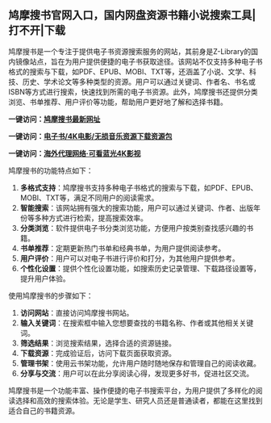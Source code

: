 <h2>鸠摩搜书官网入口，国内网盘资源书籍小说搜索工具|打不开|下载</h2>
<p>鸠摩搜书是一个专注于提供电子书资源搜索服务的网站，其前身是Z-Library的国内镜像站点，旨在为用户提供便捷的电子书获取途径。该网站不仅支持多种电子书格式的搜索与下载，如PDF、EPUB、MOBI、TXT等，还涵盖了小说、文学、科技、历史、学术论文等多种类型的资源。用户可以通过关键词、作者名、书名或ISBN等方式进行搜索，快速找到所需的电子书资源。此外，鸠摩搜书还提供分类浏览、书单推荐、用户评价等功能，帮助用户更好地了解和选择书籍。</p>
<p><strong>一键访问：</strong><a href="https://jiumosoushu.sodanav.com/" target="_blank"><strong>鸠摩搜书最新网址</strong></a></p>
<p><strong>一键访问：</strong><a href="https://wangpanziyuan.pages.dev/" target="_blank"><strong>电子书/4K电影/无损音乐资源下载资源包</strong></a></p>
<p><strong>一键访问：</strong><a href="http://ip.harmonylink.net/share/e82025" target="_blank"><strong>海外代理网络·可看蓝光4K影视</strong></a></p>
<p>鸠摩搜书的功能特点如下：</p>
<ol>
  <li><strong>多格式支持</strong>：鸠摩搜书支持多种电子书格式的搜索与下载，如PDF、EPUB、MOBI、TXT等，满足不同用户的阅读需求。</li>
  <li><strong>智能搜索</strong>：该网站拥有强大的搜索功能，用户可以通过关键词、作者、出版年份等多种方式进行检索，提高搜索效率。</li>
  <li><strong>分类浏览</strong>：软件提供电子书分类浏览功能，方便用户按类别查找感兴趣的书籍。</li>
  <li><strong>书单推荐</strong>：定期更新热门书单和经典书单，为用户提供阅读参考。</li>
  <li><strong>用户评价</strong>：用户可以对电子书进行评价和打分，为其他用户提供参考。</li>
  <li><strong>个性化设置</strong>：提供个性化设置功能，如搜索历史记录管理、下载路径设置等，提升用户体验。</li>
</ol>
<p>使用鸠摩搜书的步骤如下：</p>
<ol>
  <li><strong>访问网站</strong>：直接访问鸠摩搜书网站。</li>
  <li><strong>输入关键词</strong>：在搜索框中输入您想要查找的书籍名称、作者或其他相关关键词。</li>
  <li><strong>筛选结果</strong>：浏览搜索结果，选择合适的资源链接。</li>
  <li><strong>下载资源</strong>：完成验证后，访问下载页面获取资源。</li>
  <li><strong>管理书架</strong>：使用云书架功能，允许用户随时随地保存和管理自己的阅读收藏。</li>
  <li><strong>分享与交流</strong>：用户可以在此分享阅读心得，发现更多好书，促进社区交流。</li>
</ol>
<p>鸠摩搜书是一个功能丰富、操作便捷的电子书搜索平台，为用户提供了多样化的阅读选择和高效的搜索体验。无论是学生、研究人员还是普通读者，都能在这里找到适合自己的书籍资源。</p>

